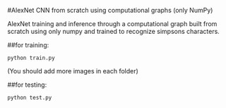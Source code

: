#AlexNet CNN from scratch using computational graphs (only NumPy)

AlexNet training and inference through a computational graph built from scratch using only numpy and trained to recognize simpsons characters.

##for training:
```
python train.py
```
(You should add more images in each folder)


##for testing:
```
python test.py
```
